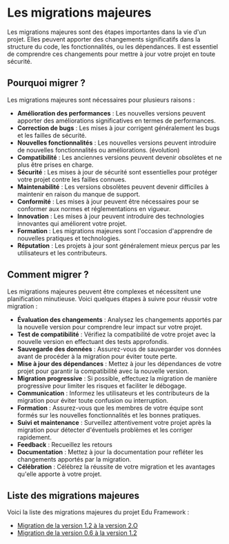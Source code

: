 # Les migrations majeures 

Les migrations majeures sont des étapes importantes dans la vie d'un projet. 
Elles peuvent apporter des changements significatifs dans la structure du code, les fonctionnalités, ou les dépendances. 
Il est essentiel de comprendre ces changements pour mettre à jour votre projet en toute sécurité.

## Pourquoi migrer ?

Les migrations majeures sont nécessaires pour plusieurs raisons :
- **Amélioration des performances** : Les nouvelles versions peuvent apporter des améliorations significatives en termes de performances.
- **Correction de bugs** : Les mises à jour corrigent généralement les bugs et les failles de sécurité.
- **Nouvelles fonctionnalités** : Les nouvelles versions peuvent introduire de nouvelles fonctionnalités ou améliorations. (évolution)
- **Compatibilité** : Les anciennes versions peuvent devenir obsolètes et ne plus être prises en charge.
- **Sécurité** : Les mises à jour de sécurité sont essentielles pour protéger votre projet contre les failles connues.
- **Maintenabilité** : Les versions obsolètes peuvent devenir difficiles à maintenir en raison du manque de support.
- **Conformité** : Les mises à jour peuvent être nécessaires pour se conformer aux normes et réglementations en vigueur.
- **Innovation** : Les mises à jour peuvent introduire des technologies innovantes qui améliorent votre projet.
- **Formation** : Les migrations majeures sont l'occasion d'apprendre de nouvelles pratiques et technologies.
- **Réputation** : Les projets à jour sont généralement mieux perçus par les utilisateurs et les contributeurs.

## Comment migrer ?

Les migrations majeures peuvent être complexes et nécessitent une planification minutieuse. Voici quelques étapes à suivre pour réussir votre migration :
- **Évaluation des changements** : Analysez les changements apportés par la nouvelle version pour comprendre leur impact sur votre projet.
- **Test de compatibilité** : Vérifiez la compatibilité de votre projet avec la nouvelle version en effectuant des tests approfondis.
- **Sauvegarde des données** : Assurez-vous de sauvegarder vos données avant de procéder à la migration pour éviter toute perte.
- **Mise à jour des dépendances** : Mettez à jour les dépendances de votre projet pour garantir la compatibilité avec la nouvelle version.
- **Migration progressive** : Si possible, effectuez la migration de manière progressive pour limiter les risques et faciliter le débogage.
- **Communication** : Informez les utilisateurs et les contributeurs de la migration pour éviter toute confusion ou interruption.
- **Formation** : Assurez-vous que les membres de votre équipe sont formés sur les nouvelles fonctionnalités et les bonnes pratiques.
- **Suivi et maintenance** : Surveillez attentivement votre projet après la migration pour détecter d'éventuels problèmes et les corriger rapidement.
- **Feedback** : Recueillez les retours
- **Documentation** : Mettez à jour la documentation pour refléter les changements apportés par la migration.
- **Célébration** : Célébrez la réussite de votre migration et les avantages qu'elle apporte à votre projet.

## Liste des migrations majeures
Voici la liste des migrations majeures du projet Edu Framework :

- [Migration de la version 1.2 à la version 2.O](fr-migration-1_2-2_0.md)
- [Migration de la version 0.6 à la version 1.2](fr-migration-0_6-1_2.md)

